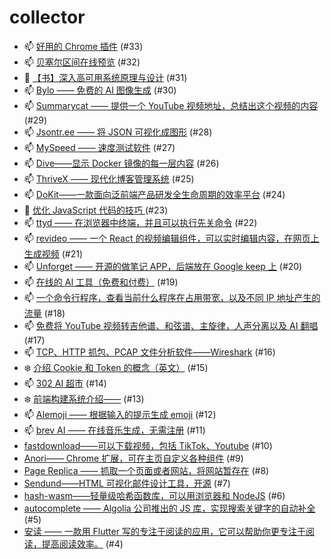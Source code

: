 # collector
- 📫 [好用的 Chrome 插件](https://github.com/dengaye/collector/issues/33) (#33)
- 📫 [贝塞尔区间在线预览](https://github.com/dengaye/collector/issues/32) (#32)
- 🍃 [【书】深入高可用系统原理与设计](https://github.com/dengaye/collector/issues/31) (#31)
- 📫 [Bylo —— 免费的 AI 图像生成](https://github.com/dengaye/collector/issues/30) (#30)
- 📫 [Summarycat —— 提供一个 YouTube 视频地址，总结出这个视频的内容](https://github.com/dengaye/collector/issues/29) (#29)
- 📫 [Jsontr.ee —— 将 JSON 可视化成图形](https://github.com/dengaye/collector/issues/28) (#28)
- 📫 [MySpeed —— 速度测试软件](https://github.com/dengaye/collector/issues/27) (#27)
- 📫 [Dive——显示 Docker 镜像的每一层内容](https://github.com/dengaye/collector/issues/26) (#26)
- 📫 [ThriveX —— 现代化博客管理系统](https://github.com/dengaye/collector/issues/25) (#25)
- 📫 [DoKit——一款面向泛前端产品研发全生命周期的效率平台](https://github.com/dengaye/collector/issues/24) (#24)
- 👯 [优化 JavaScript 代码的技巧 ](https://github.com/dengaye/collector/issues/23) (#23)
- 📫 [ttyd —— 在浏览器中终端，并且可以执行先关命令](https://github.com/dengaye/collector/issues/22) (#22)
- 📫 [revideo —— 一个 React 的视频编辑组件，可以实时编辑内容，在网页上生成视频](https://github.com/dengaye/collector/issues/21) (#21)
- 📫 [Unforget —— 开源的做笔记 APP，后端放在 Google keep 上](https://github.com/dengaye/collector/issues/20) (#20)
- 📫 [在线的 AI 工具（免费和付费）](https://github.com/dengaye/collector/issues/19) (#19)
- 📫 [一个命令行程序，查看当前什么程序在占用带宽，以及不同 IP 地址产生的流量](https://github.com/dengaye/collector/issues/18) (#18)
- 📫 [免费将 YouTube 视频转吉他谱、和弦谱、主旋律，人声分离以及 AI 翻唱](https://github.com/dengaye/collector/issues/17) (#17)
- 📫 [TCP、HTTP 抓包、PCAP 文件分析软件——Wireshark](https://github.com/dengaye/collector/issues/16) (#16)
- ❄️ [介绍 Cookie 和 Token 的概念（英文）](https://github.com/dengaye/collector/issues/15) (#15)
- 📫 [302 AI 超市](https://github.com/dengaye/collector/issues/14) (#14)
- ❄️ [前端构建系统介绍——](https://github.com/dengaye/collector/issues/13) (#13)
- 📫 [AIemoji —— 根据输入的提示生成 emoji](https://github.com/dengaye/collector/issues/12) (#12)
- 📫 [brev AI —— 在线音乐生成，无需注册](https://github.com/dengaye/collector/issues/11) (#11)
-  [fastdownload——可以下载视频，包括 TikTok、Youtube](https://github.com/dengaye/collector/issues/10) (#10)
-  [Anori—— Chrome 扩展，可在主页自定义各种组件](https://github.com/dengaye/collector/issues/9) (#9)
-  [Page Replica —— 抓取一个页面或者网站，将网站暂存在](https://github.com/dengaye/collector/issues/8) (#8)
-  [Sendund——HTML 可视化邮件设计工具，开源](https://github.com/dengaye/collector/issues/7) (#7)
-  [hash-wasm——轻量级哈希函数库，可以用浏览器和 NodeJS](https://github.com/dengaye/collector/issues/6) (#6)
-  [autocomplete —— Algolia 公司推出的 JS 库，实现搜索关键字的自动补全](https://github.com/dengaye/collector/issues/5) (#5)
-  [安读 —— 一款用  Flutter 写的专注于阅读的应用，它可以帮助你更专注于阅读，提高阅读效率。](https://github.com/dengaye/collector/issues/4) (#4)

